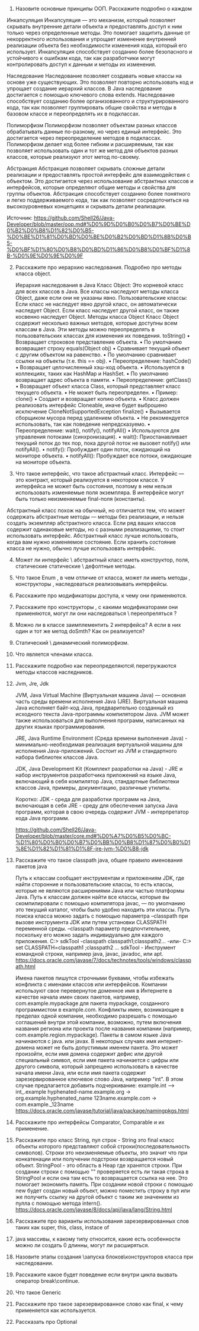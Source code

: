 1.  Назовите основные принципы ООП. Расскажите подробно о каждом
    
Инкапсуляция
Инкапсуляция — это механизм, который позволяет скрывать внутренние детали объекта и предоставлять доступ к ним 
только через определенные методы. Это помогает защитить данные от некорректного использования и упрощает изменение 
внутренней реализации объекта без необходимости изменения кода, который его использует. Инкапсуляция способствует 
созданию более безопасного и устойчивого к ошибкам кода, так как разработчики могут контролировать доступ к данным
и методы их изменения.

Наследование
Наследование позволяет создавать новые классы на основе уже существующих. Это позволяет повторно использовать код и 
упрощает создание иерархий классов. В Java наследование достигается с помощью ключевого слова extends. Наследование 
способствует созданию более организованного и структурированного кода, так как позволяет группировать общие свойства и 
методы в базовом классе и переопределять их в подклассах.

Полиморфизм
Полиморфизм позволяет объектам разных классов обрабатывать данные по-разному, но через единый интерфейс. Это достигается 
через переопределение методов в подклассах. Полиморфизм делает код более гибким и расширяемым, так как позволяет 
использовать один и тот же метод для объектов разных классов, которые реализуют этот метод по-своему.

Абстракция
Абстракция позволяет скрывать сложные детали реализации и предоставлять простой интерфейс для взаимодействия с объектом. 
Это достигается через использование абстрактных классов и интерфейсов, которые определяют общие методы и свойства для 
группы объектов. Абстракция способствует созданию более понятного и легко поддерживаемого кода, так как позволяет 
сосредоточиться на высокоуровневых концепциях и скрывать детали реализации.

Источник: https://github.com/Shell26/Java-Developer/blob/master/oop.md#%D0%9D%D0%B0%D0%B7%D0%BE%D0%B2%D0%B8%D1%82%D0%B5-%D0%BE%D1%81%D0%BD%D0%BE%D0%B2%D0%BD%D1%8B%D0%B5-%D0%BF%D1%80%D0%B8%D0%BD%D1%86%D0%B8%D0%BF%D1%8B-%D0%9E%D0%9E%D0%9F

2.  Расскажите про иерархию наследования. Подробно про методы класса
    object.

    Иерархия наследования в Java
    Класс Object:
    Это корневой класс для всех классов в Java.
    Все классы наследуют методы класса Object, даже если они не указаны явно.
    Пользовательские классы:
    Если класс не наследует явно другой класс, он автоматически наследует Object.
    Если класс наследует другой класс, он также косвенно наследует Object.
    Методы класса Object
    Класс Object содержит несколько важных методов, которые доступны всем классам в Java.
    Эти методы можно переопределять в пользовательских классах для изменения их поведения.
    toString()
    •	Возвращает строковое представление объекта.
    •	По умолчанию возвращает строку
    equals(Object obj)
    •	Сравнивает текущий объект с другим объектом на равенство.
    •	По умолчанию сравнивает ссылки на объекты (т.е. this == obj).
    •	Переопределение:
    hashCode()
    •	Возвращает целочисленный хэш-код объекта.
    •	Используется в коллекциях, таких как HashMap и HashSet.
    •	По умолчанию возвращает адрес объекта в памяти.
    •	Переопределение:
    getClass()
    •	Возвращает объект класса Class, который представляет класс текущего объекта.
    •	Не может быть переопределен.
    •	Пример:
    clone()
    •	Создает и возвращает копию объекта.
    •	Класс должен реализовать интерфейс Cloneable, иначе будет выброшено исключение CloneNotSupportedException
    finalize()
    •	Вызывается сборщиком мусора перед удалением объекта.
    •	Не рекомендуется использовать, так как поведение непредсказуемо.
    •	Переопределение:
    wait(), notify(), notifyAll()
    •	Используются для управления потоками (синхронизация).
    •	wait(): Приостанавливает текущий поток до тех пор, пока другой поток не вызовет notify() или notifyAll().
    •	notify(): Пробуждает один поток, ожидающий на мониторе объекта.
    •	notifyAll(): Пробуждает все потоки, ожидающие на мониторе объекта.
    
3.  Что такое интерфейс, что такое абстрактный класс.
Интерфейс — это контракт, который реализуется в некотором классе. У интерфейса не может быть состояния, поэтому в нем нельзя использовать изменяемые поля экземпляра. В интерфейсе могут быть только неизменяемые final-поля (константы).

Абстрактный класс похож на обычный, но отличается тем, что может содержать абстрактные методы — методы без реализации, и нельзя создать экземпляр абстрактного класса.
Если ряд ваших классов содержит одинаковые методы, но с разными реализациями, то стоит использовать интерфейс. Абстрактный класс лучше использовать, когда вам нужно изменяемое состояние. Если хранить состояние класса не нужно, обычно лучше использовать интерфейс.

4.  Может ли интерфейс \\ абстрактный класс иметь конструктор, поля,
    статические статические \\ дефолтные методы.
5.  Что такое Enum , в чем отличие от класса, может ли иметь методы ,
    конструкторы , наследоваться реализовывать интерфейсы.
6.  Расскажите про модификаторы доступа, к чему они применяются.
7.  Расскажите про конструкторы , с какими модификаторами они
    применяются, могут ли они наследоваться \\ переопреляться ?
8.  Можно ли в классе заимплементить 2 интерфейса? А если в них один и
    тот же метод doSmth? Как он реализуется?
9.  Статический \\ динамический полиморфизм.
10. Что является членами класса.
11. Расскажите подробно как переопределяются\\ перегружаются методы
    классов наследников.
    
12. Jvm, Jre, Jdk

    JVM, Java Virtual Machine (Виртуальная машина Java) — основная часть среды времени исполнения Java (JRE). Виртуальная машина Java исполняет байт-код Java, предварительно созданный из исходного текста Java-программы       компилятором Java. JVM может также использоваться для выполнения программ, написанных на других языках программирования.

    JRE, Java Runtime Environment (Среда времени выполнения Java) - минимально-необходимая реализация виртуальной машины для исполнения Java-приложений. Состоит из JVM и стандартного набора библиотек классов Java.

    JDK, Java Development Kit (Комплект разработки на Java) - JRE и набор инструментов разработчика приложений на языке Java, включающий в себя компилятор Java, стандартные библиотеки классов Java, примеры, документацию,     различные утилиты.

    Коротко: JDK - среда для разработки программ на Java, включающая в себя JRE - среду для обеспечения запуска Java программ, которая в свою очередь содержит JVM - интерпретатор кода Java программ.

    https://github.com/Shell26/Java-Developer/blob/master/core.md#%D0%A7%D0%B5%D0%BC-%D1%80%D0%B0%D0%B7%D0%BB%D0%B8%D1%87%D0%B0%D1%8E%D1%82%D1%81%D1%8F-jre-jvm-%D0%B8-jdk

14. Расскажите что такое classpath java, общее правило именования
    пакетов java

    Путь к классам сообщает инструментам и приложениям JDK, где найти сторонние и пользовательские классы, то есть классы,
    которые не являются расширениями Java или частью платформы Java. Путь к классам должен найти все классы, которые вы 
    скомпилировали с помощью компилятора javac, — по умолчанию это текущий каталог, чтобы было удобно находить эти классы. 
    Путь поиска класса можно задать с помощью параметра –classpath при вызове инструмента JDK или путем установки CLASSPATH 
    переменной среды. –classpath параметр предпочтительнее, поскольку его можно задать индивидуально для каждого приложения.
    C:> sdkTool -classpath classpath1;classpath2...
    -или-
    C:> set CLASSPATH=classpath1 ;classpath2 ...
    sdkTool - Инструмент командной строки, например java, javac, javadoc, или apt.
    https://docs.oracle.com/javase/7/docs/technotes/tools/windows/classpath.html

    Имена пакетов пишутся строчными буквами, чтобы избежать конфликта с именами классов или интерфейсов.
    Компании используют свое перевернутое доменное имя в Интернете в качестве начала имен своих пакетов, например, 
    com.example.mypackage для пакета mypackage, созданного программистом в example.com.
    Конфликты имен, возникающие в пределах одной компании, необходимо разрешать с помощью соглашений внутри этой компании, 
    возможно, путем включения названия региона или проекта после названия компании (например, com.example.region.mypackage).
    Пакеты в самом языке Java начинаются с java. или javax.
    В некоторых случаях имя интернет-домена может не быть допустимым именем пакета. Это может произойти, если имя домена 
    содержит дефис или другой специальный символ, если имя пакета начинается с цифры или другого символа, который запрещено 
    использовать в качестве начала имени Java, или если имя пакета содержит зарезервированное ключевое слово Java, например 
    "int". В этом случае предлагается добавить подчеркивание:
    example.int –> int_.example
    hyphenated-name.example.org -> org.example.hyphenated_name
    123name.example.com -> com.example._123name
    https://docs.oracle.com/javase/tutorial/java/package/namingpkgs.html

    
15. Расскажите про интерфейсы Comparator, Comparable и их применение.
16. Расскажите про класс String, пул строк - String это final класс
    объекты которого представляют собой строки(последовательность
    символов). Строки это неизменяемые объекты, это значит что при
    конкатенации или получении подстроки возвращается новый объект.
    StringPool - это область в Heap где хранятся строки. При создании
    строки с помощью \"\" проверяется есть ли такая строка в StringPool
    и если она там есть то возвращается ссылка на нее. Это помогает
    экономить память. При создании новой строки с помощью new будет
    создан новый объект, можно поместить строку в пул или же получить
    ссылку на другой объект с таким же значением из пулла с помощью
    метода intern().
    https://docs.oracle.com/javase/8/docs/api/java/lang/String.html
17. Расскажите про варианты использования зарезервированных слов таких
    как super, this, class, instace of
18. java массивы, к какому типу относится, какие есть особенности можно
    ли создать 0 длинны, могут ли расширяться.
18. Назовите этапы создания \\запуска блоков\\конструкторов класса при
    наследовании.
19. Расскажите какое будет поведение если внутри цикла вызвать оператор
    break\\continue.
20. Что такое Generic
21. Расскажите про такое зарезервированное слово как final, к чему
    применяется как используется.
22. Рассказать про Optional
